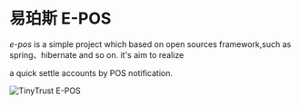 # 易珀斯 E-POS

*e-pos* is a simple project which based on open sources framework,such as  spring、hibernate and so on. it's aim to realize 

a quick settle accounts by POS notification. 

![TinyTrust E-POS](http://7xpxpy.com1.z0.glb.clouddn.com/tinytruste-pos.png "易珀斯")   



